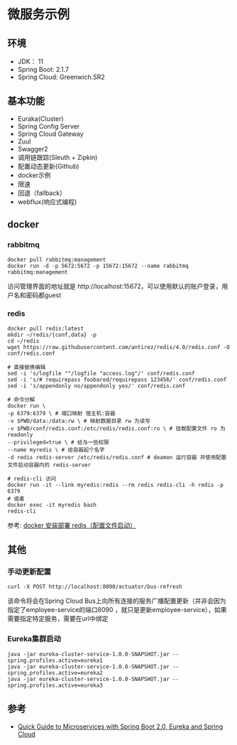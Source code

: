 # 微服务示例

## 环境
- JDK： 11
- Spring Boot: 2.1.7
- Spring Cloud: Greenwich.SR2

## 基本功能
- Euraka(Cluster)
- Spring Config Server
- Spring Cloud Gateway
- Zuul
- Swagger2
- 调用链跟踪(Sleuth + Zipkin)
- 配置动态更新(Github)
- docker示例
- 限速
- 回退（fallback）
- webflux(响应式编程)

## docker
### rabbitmq
```shell script
docker pull rabbitmq:management
docker run -d -p 5672:5672 -p 15672:15672 --name rabbitmq rabbitmq:management
```
访问管理界面的地址就是 http://localhost:15672，可以使用默认的账户登录，用户名和密码都guest

### redis
```shell script
docker pull redis:latest
mkdir ~/redis/{conf,data} -p
cd ~/redis
wget https://raw.githubusercontent.com/antirez/redis/4.0/redis.conf -O conf/redis.conf

# 直接替换编辑
sed -i 's/logfile ""/logfile "access.log"/' conf/redis.conf
sed -i 's/# requirepass foobared/requirepass 123456/' conf/redis.conf
sed -i 's/appendonly no/appendonly yes/' conf/redis.conf

# 命令分解
docker run \
-p 6379:6379 \ # 端口映射 宿主机:容器
-v $PWD/data:/data:rw \ # 映射数据目录 rw 为读写
-v $PWD/conf/redis.conf:/etc/redis/redis.conf:ro \ # 挂载配置文件 ro 为readonly
--privileged=true \ # 给与一些权限
--name myredis \ # 给容器起个名字
-d redis redis-server /etc/redis/redis.conf # deamon 运行容器 并使用配置文件启动容器内的 redis-server 

# redis-cli 访问
docker run -it --link myredis:redis --rm redis redis-cli -h redis -p 6379
# 或者
docker exec -it myredis bash
redis-cli
```
参考: [docker 安装部署 redis（配置文件启动）](https://segmentfault.com/a/1190000014091287)

## 其他
### 手动更新配置
```shell script
curl -X POST http://localhost:8090/actuator/bus-refresh
```
该命令将会在Spring Cloud Bus上向所有连接的服务广播配置更新（并非会因为指定了employee-service的端口8090
，就只是更新employee-service），如果需要指定特定服务，需要在url中绑定

### Eureka集群启动
```shell script
java -jar eureka-cluster-service-1.0.0-SNAPSHOT.jar --spring.profiles.active=eureka1
java -jar eureka-cluster-service-1.0.0-SNAPSHOT.jar --spring.profiles.active=eureka2
java -jar eureka-cluster-service-1.0.0-SNAPSHOT.jar --spring.profiles.active=eureka3
```

## 参考
- [Quick Guide to Microservices with Spring Boot 2.0, Eureka and Spring
 Cloud](https://piotrminkowski.wordpress.com/2018/04/26/quick-guide-to-microservices-with-spring-boot-2-0-eureka-and-spring-cloud/) 
